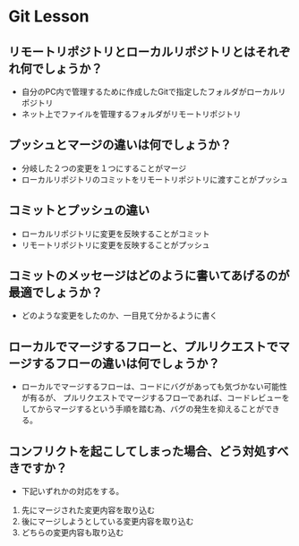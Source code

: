 # Git Lesson

## リモートリポジトリとローカルリポジトリとはそれぞれ何でしょうか？
- 自分のPC内で管理するために作成したGitで指定したフォルダがローカルリポジトリ
- ネット上でファイルを管理するフォルダがリモートリポジトリ


## プッシュとマージの違いは何でしょうか？
- 分岐した２つの変更を１つにすることがマージ
- ローカルリポジトリのコミットをリモートリポジトリに渡すことがプッシュ


## コミットとプッシュの違い
- ローカルリポジトリに変更を反映することがコミット
- リモートリポジトリに変更を反映することがプッシュ


## コミットのメッセージはどのように書いてあげるのが最適でしょうか？
- どのような変更をしたのか、一目見て分かるように書く


## ローカルでマージするフローと、プルリクエストでマージするフローの違いは何でしょうか？
- ローカルでマージするフローは、コードにバグがあっても気づかない可能性が有るが、
プルリクエストでマージするフローであれば、コードレビューをしてからマージするという手順を踏む為、バグの発生を抑えることができる。

## コンフリクトを起こしてしまった場合、どう対処すべきですか？
-  下記いずれかの対応をする。
1. 先にマージされた変更内容を取り込む
2. 後にマージしようとしている変更内容を取り込む
3. どちらの変更内容も取り込む
